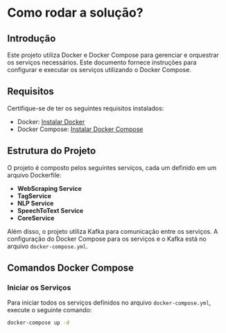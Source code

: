 # Como rodar a solução?

## Introdução

Este projeto utiliza Docker e Docker Compose para gerenciar e orquestrar os serviços necessários. Este documento fornece instruções para configurar e executar os serviços utilizando o Docker Compose.

## Requisitos

Certifique-se de ter os seguintes requisitos instalados:

- Docker: [Instalar Docker](https://docs.docker.com/get-docker/)
- Docker Compose: [Instalar Docker Compose](https://docs.docker.com/compose/install/)

## Estrutura do Projeto

O projeto é composto pelos seguintes serviços, cada um definido em um arquivo Dockerfile:

- **WebScraping Service**
- **TagService**
- **NLP Service**
- **SpeechToText Service**
- **CoreService**

Além disso, o projeto utiliza Kafka para comunicação entre os serviços. A configuração do Docker Compose para os serviços e o Kafka está no arquivo `docker-compose.yml`.

## Comandos Docker Compose

### Iniciar os Serviços

Para iniciar todos os serviços definidos no arquivo `docker-compose.yml`, execute o seguinte comando:

```sh
docker-compose up -d

